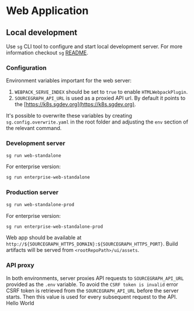 # Web Application

## Local development

Use `sg` CLI tool to configure and start local development server. For more information checkout `sg` [README](../../dev/sg/README.md).

### Configuration

Environment variables important for the web server:

1. `WEBPACK_SERVE_INDEX` should be set to `true` to enable `HTMLWebpackPlugin`.
2. `SOURCEGRAPH_API_URL` is used as a proxied API url. By default it points to the [https://k8s.sgdev.org](https://k8s.sgdev.org).

It's possible to overwrite these variables by creating `sg.config.overwrite.yaml` in the root folder and adjusting the `env` section of the relevant command.

### Development server

```sh
sg run web-standalone
```

For enterprise version:

```sh
sg run enterprise-web-standalone
```

### Production server

```sh
sg run web-standalone-prod
```

For enterprise version:

```sh
sg run enterprise-web-standalone-prod
```

Web app should be available at `http://${SOURCEGRAPH_HTTPS_DOMAIN}:${SOURCEGRAPH_HTTPS_PORT}`.
Build artifacts will be served from `<rootRepoPath>/ui/assets`.

### API proxy

In both environments, server proxies API requests to `SOURCEGRAPH_API_URL` provided as the `.env` variable.
To avoid the `CSRF token is invalid` error CSRF token is retrieved from the `SOURCEGRAPH_API_URL` before the server starts.
Then this value is used for every subsequent request to the API.
Hello World

